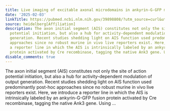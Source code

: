 ```yaml
---
title: Live imaging of excitable axonal microdomains in ankyrin-G-GFP mice
date: '2025-02-03'
linkTitle: https://pubmed.ncbi.nlm.nih.gov/39898808/?utm_source=curl&utm_medium=rss&utm_campaign=pubmed-2&utm_content=1FakS-2QOkCT8HsMOQP1bCRQ4YzyumYOmxmF0moLsQ3dFB1E9V&fc=20220326224207&ff=20250203170930&v=2.18.0.post9+e462414
source: heidelberg[Affiliation]
description: The axon initial segment (AIS) constitutes not only the site of action
  potential initiation, but also a hub for activity-dependent modulation of output
  generation. Recent studies shedding light on AIS function used predominantly post-hoc
  approaches since no robust murine in vivo live reporters exist. Here, we introduce
  a reporter line in which the AIS is intrinsically labeled by an ankyrin-G-GFP fusion
  protein activated by Cre recombinase, tagging the native Ank3 gene. Using ...
disable_comments: true
---
```

The axon initial segment (AIS) constitutes not only the site of action potential initiation, but also a hub for activity-dependent modulation of output generation. Recent studies shedding light on AIS function used predominantly post-hoc approaches since no robust murine in vivo live reporters exist. Here, we introduce a reporter line in which the AIS is intrinsically labeled by an ankyrin-G-GFP fusion protein activated by Cre recombinase, tagging the native Ank3 gene. Using ...